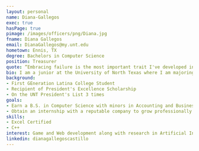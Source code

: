 ```yaml
---
layout: personal
name: Diana-Gallegos
exec: true
hasPage: true
pimage: /images/officers/png/Diana.jpg
fname: Diana Gallegos
email: DianaGallegos@my.unt.edu
hometown: Ennis, TX
degree: Bachelors in Computer Science
position: Treasurer
quote: “Embracing failure is the most important trait I've developed in my career. I have tried to learn from my failures, and I believe it has made me stronger, more confident and more resilient.” - Reshma Saujani
bio: I am a junior at the University of North Texas where I am majoring in Computer Science. After studying as a business major for two years, my decision to switch majors has allowed me to rediscover the purpose and curiosity I felt when studying engineering in high school. Currently, I am the SHPE UNT 2022-2023 officer, and I am beyond excited and grateful to be a part of this organization.
background: 
- First GEneration Latina College Student 
- Recipient of President's Excellence Scholarship
- On the UNT President's List 3 times
goals:
- Earn a B.S. in Computer Science with minors in Accounting and Business foundations by May 2005
- Obtain an internship with a reputable company to grow professionally by Summer 2024
skills:
- Excel Certified
- C++
interest: Game and Web development along with research in Artificial Intelligence.
linkedin: dianagallegoscastillo
---
```

